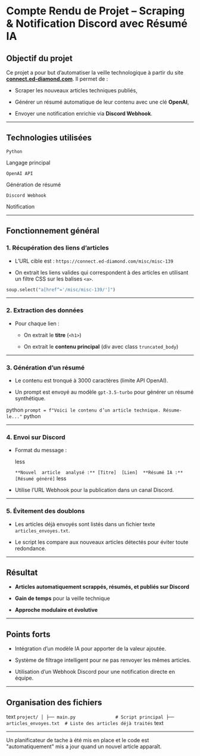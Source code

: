 # Compte Rendu de Projet – Scraping & Notification Discord avec Résumé IA

##  Objectif du projet

Ce projet a pour but d’automatiser la veille technologique à partir du site **[connect.ed-diamond.com](https://connect.ed-diamond.com)**. Il permet de :

-   Scraper les nouveaux articles techniques publiés,
    
-   Générer un résumé automatique de leur contenu avec une clé **OpenAI**,
    
-   Envoyer une notification enrichie via **Discord Webhook**.
    

----------

##  Technologies utilisées


`Python`

Langage principal

`OpenAI API`

Génération de résumé

`Discord Webhook`

Notification

----------

##  Fonctionnement général

### 1. **Récupération des liens d’articles**

-   L’URL cible est : `https://connect.ed-diamond.com/misc/misc-139`
    
-   On extrait les liens valides qui correspondent à des articles en utilisant un filtre CSS sur les balises `<a>`.
    
```python
soup.select("a[href^='/misc/misc-139/']")
``` 


----------

### 2. **Extraction des données**

-   Pour chaque lien :
    
    -   On extrait le **titre** (`<h1>`)
        
    -   On extrait le **contenu principal** (div avec class `truncated_body`)
        

----------

### 3. **Génération d’un résumé**

-   Le contenu est tronqué à 3000 caractères (limite API OpenAI).
    
-   Un prompt est envoyé au modèle `gpt-3.5-turbo` pour générer un résumé synthétique.
    

python
`prompt = f"Voici le contenu d’un article technique. Résume-le..."` 
python

----------

### 4. **Envoi sur Discord**

-   Format du message :
    
    less
    
    `**Nouvel  article  analysé :** [Titre]  [Lien]  **Résumé IA :** [Résumé généré]`
    less
    
-   Utilise l’URL Webhook pour la publication dans un canal Discord.
    

----------

### 5. **Évitement des doublons**

-   Les articles déjà envoyés sont listés dans un fichier texte `articles_envoyes.txt`.
    
-   Le script les compare aux nouveaux articles détectés pour éviter toute redondance.
    

----------

##  Résultat

-   **Articles automatiquement scrappés, résumés, et publiés sur Discord**
    
-   **Gain de temps** pour la veille technique
    
-   **Approche modulaire et évolutive**
    

----------

## Points forts

-   Intégration d’un modèle IA pour apporter de la valeur ajoutée.
    
-   Système de filtrage intelligent pour ne pas renvoyer les mêmes articles.
    
-   Utilisation d’un Webhook Discord pour une notification directe en équipe.
    

----------

## Organisation des fichiers

text
`project/
│
├── main.py               # Script principal
├── articles_envoyes.txt  # Liste des articles déjà traités`
text

    

----------
Un planificateur de tache à été mis en place et le code est "automatiquement" mis a jour quand un nouvel article apparaît.
